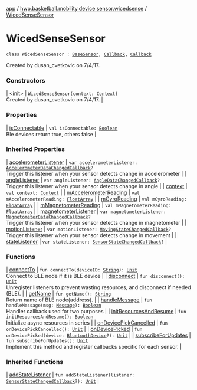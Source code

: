 [app](../../index.md) / [hwp.basketball.mobility.device.sensor.wicedsense](../index.md) / [WicedSenseSensor](.)

# WicedSenseSensor

`class WicedSenseSensor : `[`BaseSensor`](../../hwp.basketball.mobility.device.sensor/-base-sensor/index.md)`, `[`Callback`](../../hwp.basketball.mobility.device.sensor.wicedsense.ledevicepicker/-device-picker/-callback/index.md)`, `[`Callback`](https://developer.android.com/reference/android/os/Handler/Callback.html)

Created by dusan_cvetkovic on 7/4/17.

### Constructors

| [&lt;init&gt;](-init-.md) | `WicedSenseSensor(context: `[`Context`](https://developer.android.com/reference/android/content/Context.html)`)`<br>Created by dusan_cvetkovic on 7/4/17. |

### Properties

| [isConnectable](is-connectable.md) | `val isConnectable: `[`Boolean`](https://kotlinlang.org/api/latest/jvm/stdlib/kotlin/-boolean/index.html)<br>Ble devices return true, others false |

### Inherited Properties

| [accelerometerListener](../../hwp.basketball.mobility.device.sensor/-base-sensor/accelerometer-listener.md) | `var accelerometerListener: `[`AccelerometerDataChangedCallback`](../../hwp.basketball.mobility.device.sensor/-base-sensor/-accelerometer-data-changed-callback/index.md)`?`<br>Trigger this listener when your sensor detects change in accelerometer |
| [angleListener](../../hwp.basketball.mobility.device.sensor/-base-sensor/angle-listener.md) | `var angleListener: `[`AngleDataChangedCallback`](../../hwp.basketball.mobility.device.sensor/-base-sensor/-angle-data-changed-callback/index.md)`?`<br>Trigger this listener when your sensor detects change in angle |
| [context](../../hwp.basketball.mobility.device.sensor/-base-sensor/context.md) | `val context: `[`Context`](https://developer.android.com/reference/android/content/Context.html) |
| [mAccelerometerReading](../../hwp.basketball.mobility.device.sensor/-base-sensor/m-accelerometer-reading.md) | `val mAccelerometerReading: `[`FloatArray`](https://kotlinlang.org/api/latest/jvm/stdlib/kotlin/-float-array/index.html) |
| [mGyroReading](../../hwp.basketball.mobility.device.sensor/-base-sensor/m-gyro-reading.md) | `val mGyroReading: `[`FloatArray`](https://kotlinlang.org/api/latest/jvm/stdlib/kotlin/-float-array/index.html) |
| [mMagnetometerReading](../../hwp.basketball.mobility.device.sensor/-base-sensor/m-magnetometer-reading.md) | `val mMagnetometerReading: `[`FloatArray`](https://kotlinlang.org/api/latest/jvm/stdlib/kotlin/-float-array/index.html) |
| [magnetometerListener](../../hwp.basketball.mobility.device.sensor/-base-sensor/magnetometer-listener.md) | `var magnetometerListener: `[`MagnetometerDataChangedCallback`](../../hwp.basketball.mobility.device.sensor/-base-sensor/-magnetometer-data-changed-callback/index.md)`?`<br>Trigger this listener when your sensor detects change in magnetometer |
| [motionListener](../../hwp.basketball.mobility.device.sensor/-base-sensor/motion-listener.md) | `var motionListener: `[`MovingStateChangedCallback`](../../hwp.basketball.mobility.device.sensor/-base-sensor/-moving-state-changed-callback/index.md)`?`<br>Trigger this listener when your sensor detects change in movement |
| [stateListener](../../hwp.basketball.mobility.device.sensor/-base-sensor/state-listener.md) | `var stateListener: `[`SensorStateChangedCallback`](../../hwp.basketball.mobility.device.sensor/-base-sensor/-sensor-state-changed-callback/index.md)`?` |

### Functions

| [connectTo](connect-to.md) | `fun connectTo(deviceID: `[`String`](https://kotlinlang.org/api/latest/jvm/stdlib/kotlin/-string/index.html)`): `[`Unit`](https://kotlinlang.org/api/latest/jvm/stdlib/kotlin/-unit/index.html)<br>Connect to BLE node if it is BLE device |
| [disconnect](disconnect.md) | `fun disconnect(): `[`Unit`](https://kotlinlang.org/api/latest/jvm/stdlib/kotlin/-unit/index.html)<br>Unregister listeners to prevent wasting resources, and disconnect if needed (BLE). |
| [getName](get-name.md) | `fun getName(): `[`String`](https://kotlinlang.org/api/latest/jvm/stdlib/kotlin/-string/index.html)<br>Return name of BLE node(address). |
| [handleMessage](handle-message.md) | `fun handleMessage(msg: `[`Message`](https://developer.android.com/reference/android/os/Message.html)`): `[`Boolean`](https://kotlinlang.org/api/latest/jvm/stdlib/kotlin/-boolean/index.html)<br>Handler callback used for two purposes |
| [initResourcesAndResume](init-resources-and-resume.md) | `fun initResourcesAndResume(): `[`Boolean`](https://kotlinlang.org/api/latest/jvm/stdlib/kotlin/-boolean/index.html)<br>Initialize async resources in series |
| [onDevicePickCancelled](on-device-pick-cancelled.md) | `fun onDevicePickCancelled(): `[`Unit`](https://kotlinlang.org/api/latest/jvm/stdlib/kotlin/-unit/index.html) |
| [onDevicePicked](on-device-picked.md) | `fun onDevicePicked(device: `[`BluetoothDevice`](https://developer.android.com/reference/android/bluetooth/BluetoothDevice.html)`?): `[`Unit`](https://kotlinlang.org/api/latest/jvm/stdlib/kotlin/-unit/index.html) |
| [subscribeForUpdates](subscribe-for-updates.md) | `fun subscribeForUpdates(): `[`Unit`](https://kotlinlang.org/api/latest/jvm/stdlib/kotlin/-unit/index.html)<br>Implement this method and register callbacks specific for each sensor. |

### Inherited Functions

| [addStateListener](../../hwp.basketball.mobility.device.sensor/-base-sensor/add-state-listener.md) | `fun addStateListener(listener: `[`SensorStateChangedCallback`](../../hwp.basketball.mobility.device.sensor/-base-sensor/-sensor-state-changed-callback/index.md)`?): `[`Unit`](https://kotlinlang.org/api/latest/jvm/stdlib/kotlin/-unit/index.html) |

